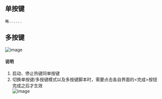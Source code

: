 ## 单按键
    略......
## 多按键

![image](https://user-images.githubusercontent.com/43092492/168429772-e8c9f310-4911-466e-89e0-37ce889703d9.png)


#### 说明
1. 启动、停止热键同单按键
2. 切换单按键/多按键模式以及多按键脚本时，需要点击各自界面的<完成>按钮完成之后才生效  
![image](https://user-images.githubusercontent.com/43092492/168429551-99839f87-b4e1-4f6a-9528-7ecc3bd6a177.png)



